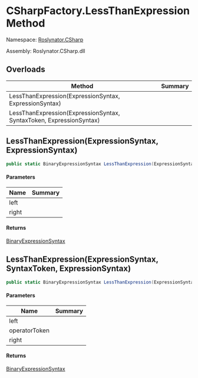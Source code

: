 # CSharpFactory\.LessThanExpression Method

Namespace: [Roslynator.CSharp](../../README.md)

Assembly: Roslynator\.CSharp\.dll

## Overloads

| Method | Summary |
| ------ | ------- |
| LessThanExpression\(ExpressionSyntax, ExpressionSyntax\) | |
| LessThanExpression\(ExpressionSyntax, SyntaxToken, ExpressionSyntax\) | |

## LessThanExpression\(ExpressionSyntax, ExpressionSyntax\)

```csharp
public static BinaryExpressionSyntax LessThanExpression(ExpressionSyntax left, ExpressionSyntax right)
```

#### Parameters

| Name | Summary |
| ---- | ------- |
| left | |
| right | |

#### Returns

[BinaryExpressionSyntax](https://docs.microsoft.com/en-us/dotnet/api/microsoft.codeanalysis.csharp.syntax.binaryexpressionsyntax)

## LessThanExpression\(ExpressionSyntax, SyntaxToken, ExpressionSyntax\)

```csharp
public static BinaryExpressionSyntax LessThanExpression(ExpressionSyntax left, SyntaxToken operatorToken, ExpressionSyntax right)
```

#### Parameters

| Name | Summary |
| ---- | ------- |
| left | |
| operatorToken | |
| right | |

#### Returns

[BinaryExpressionSyntax](https://docs.microsoft.com/en-us/dotnet/api/microsoft.codeanalysis.csharp.syntax.binaryexpressionsyntax)

